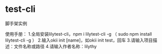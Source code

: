 # test-cli
脚手架实例

使用手册：
1.全局安装lilytest-cli，npm i lilytest-cli -g （ sudo npm install lilytest-cli -g ）
2.输入okii init [name]，如okii init test，回车
3.请输入项目描述：文件名称或路径
4.请输入作者名称：lilythy
